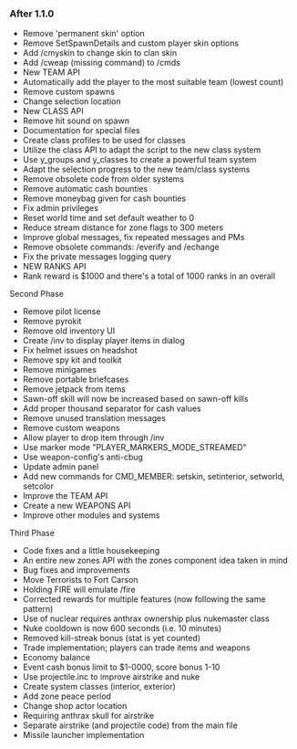 ### After 1.1.0

- Remove 'permanent skin' option
- Remove SetSpawnDetails and custom player skin options
- Add /cmyskin to change skin to clan skin
- Add /cweap (missing command) to /cmds
- New TEAM API
- Automatically add the player to the most suitable team (lowest count)
- Remove custom spawns
- Change selection location
- New CLASS API
- Remove hit sound on spawn
- Documentation for special files
- Create class profiles to be used for classes
- Utilize the class API to adapt the script to the new class system
- Use y_groups and y_classes to create a powerful team system
- Adapt the selection progress to the new team/class systems
- Remove obsolete code from older systems
- Remove automatic cash bounties
- Remove moneybag given for cash bounties
- Fix admin privileges
- Reset world time and set default weather to 0
- Reduce stream distance for zone flags to 300 meters
- Improve global messages, fix repeated messages and PMs
- Remove obsolete commands: /everify and /echange
- Fix the private messages logging query
- NEW RANKS API
- Rank reward is $1000 and there's a total of 1000 ranks in an overall

Second Phase

- Remove pilot license
- Remove pyrokit
- Remove old inventory UI
- Create /inv to display player items in dialog
- Fix helmet issues on headshot
- Remove spy kit and toolkit
- Remove minigames
- Remove portable briefcases
- Remove jetpack from items
- Sawn-off skill will now be increased based on sawn-off kills
- Add proper thousand separator for cash values
- Remove unused translation messages
- Remove custom weapons
- Allow player to drop item through /inv
- Use marker mode "PLAYER_MARKERS_MODE_STREAMED"
- Use weapon-config's anti-cbug
- Update admin panel
- Add new commands for CMD_MEMBER: setskin, setinterior, setworld, setcolor
- Improve the TEAM API
- Create a new WEAPONS API
- Improve other modules and systems

Third Phase

- Code fixes and a little housekeeping
- An entire new zones API with the zones component idea taken in mind
- Bug fixes and improvements
- Move Terrorists to Fort Carson
- Holding FIRE will emulate /fire
- Corrected rewards for multiple features (now following the same pattern)
- Use of nuclear requires anthrax ownership plus nukemaster class
- Nuke cooldown is now 600 seconds (i.e. 10 minutes)
- Removed kill-streak bonus (stat is yet counted)
- Trade implementation; players can trade items and weapons
- Economy balance
- Event cash bonus limit to $1-0000, score bonus 1-10
- Use projectile.inc to improve airstrike and nuke
- Create system classes (interior, exterior)
- Add zone peace period
- Change shop actor location
- Requiring anthrax skull for airstrike
- Separate airstrike (and projectile code) from the main file
- Missile launcher implementation